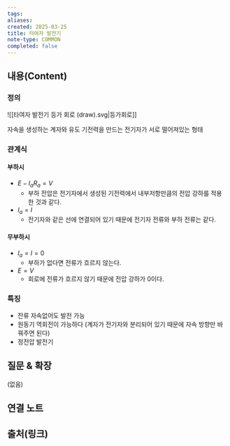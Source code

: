 ```yaml
---
tags:
aliases: 
created: 2025-03-25
title: 타여자 발전기
note-type: COMMON
completed: false
---
```


## 내용(Content)

### 정의

![[타여자 발전기 등가 회로 (draw).svg|등가회로]]

자속을 생성하는 계자와 유도 기전력을 만드는 전기자가 서로 떨어져있는 형태


### 관계식

#### 부하시
- $E - I_{a}R_{a} = V$
	- 부하 전압은 전기자에서 생성된 기전력에서 내부저항만큼의 전압 강하를 적용한 것과 같다.
- $I_{a} = I$
	- 전기자와 같은 선에 연결되어 있기 때문에 전기자 전류와 부하 전류는 같다.

#### 무부하시

- $I_{a} = I = 0$
	- 부하가 없다면 전류가 흐르지 않는다.
- $E = V$
	- 회로에 전류가 흐르지 않기 때문에 전압 강하가 0이다.

### 특징

- 잔류 자속없어도 발전 가능
- 원동기 역회전이 가능하다 (계자가 전기자와 분리되어 있기 때문에 자속 방향만 바꿔주면 된다)
- 정전압 발전기


## 질문 & 확장

(없음)

## 연결 노트

## 출처(링크)

